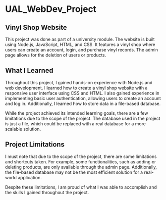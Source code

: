 # UAL_WebDev_Project
## Vinyl Shop Website
This project was done as part of a university module. The website is built using Node.js, JavaScript, HTML, and CSS. It features a vinyl shop where users can create an account, login, and purchase vinyl records. The admin page allows for the deletion of users or products.

## What I Learned
Throughout this project, I gained hands-on experience with Node.js and web development. I learned how to create a vinyl shop website with a responsive user interface using CSS and HTML. I also gained experience in implementing basic user authentication, allowing users to create an account and log in. Additionally, I learned how to store data in a file-based database.

While the project achieved its intended learning goals, there are a few limitations due to the scope of the project. The database used in the project is just a file, which could be replaced with a real database for a more scalable solution. 

## Project Limitations
I must note that due to the scope of the project, there are some limitations and shortcuts taken. For example, some functionalities, such as adding or deleting products, are only available through the admin page. Additionally, the file-based database may not be the most efficient solution for a real-world application.

Despite these limitations, I am proud of what I was able to accomplish and the skills I gained throughout the project.
